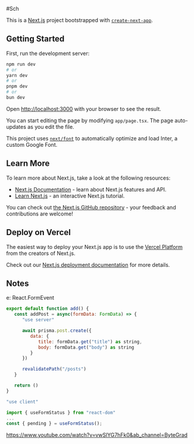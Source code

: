 #Sch

This is a [Next.js](https://nextjs.org/) project bootstrapped with [`create-next-app`](https://github.com/vercel/next.js/tree/canary/packages/create-next-app).

## Getting Started

First, run the development server:

```bash
npm run dev
# or
yarn dev
# or
pnpm dev
# or
bun dev
```

Open [http://localhost:3000](http://localhost:3000) with your browser to see the result.

You can start editing the page by modifying `app/page.tsx`. The page auto-updates as you edit the file.

This project uses [`next/font`](https://nextjs.org/docs/basic-features/font-optimization) to automatically optimize and load Inter, a custom Google Font.

## Learn More

To learn more about Next.js, take a look at the following resources:

- [Next.js Documentation](https://nextjs.org/docs) - learn about Next.js features and API.
- [Learn Next.js](https://nextjs.org/learn) - an interactive Next.js tutorial.

You can check out [the Next.js GitHub repository](https://github.com/vercel/next.js/) - your feedback and contributions are welcome!

## Deploy on Vercel

The easiest way to deploy your Next.js app is to use the [Vercel Platform](https://vercel.com/new?utm_medium=default-template&filter=next.js&utm_source=create-next-app&utm_campaign=create-next-app-readme) from the creators of Next.js.

Check out our [Next.js deployment documentation](https://nextjs.org/docs/deployment) for more details.

## Notes

e: React.FormEvent<HTMLFormElement>

```javascript
export default function add() {
   const addPost = async(formData: FormData) => {
      "use server"

      await prisma.post.create({
         data: {
            title: formData.get("title") as string,
            body: formData.get("body") as string
         }
      })

      revalidatePath("/posts")
   }

   return ()
}
```

```javascript
"use client"

import { useFormStatus } from "react-dom"
...
const { pending } = useFormStatus();

```

https://www.youtube.com/watch?v=vwSlYG7hFk0&ab_channel=ByteGrad
